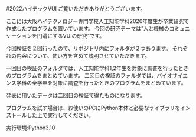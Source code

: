 #2022ハイテックVUI
ご覧いただきありがとうございます。

ここには大阪ハイテクノロジー専門学校人工知能学科2020年度生が卒業研究で作成したプログラムを置いています。
今回の研究テーマは”人と機械のコミュニケーションを円滑にするVUIの研究”です。

今回検証を２回行ったので、リポジトリ内にフォルダが２つあります。
それぞれの内容について、使い方を含めて説明させていただきます。

一回目の検証のフォルダでは、人工知能学科1,2年生を対象に調査を行ったときのプログラムをまとめています。
二回目の検証のフォルダでは、バイオサイエンス学科の全学年を対象に調査を行ったときのプログラムをまとめています。

発表に用いたデータは二回目の検証で得たものになります。

プログラムを試す場合は、お使いのPCにPython本体と必要なライブラリをインストールした上で実行してください。

実行環境:Python3.10
